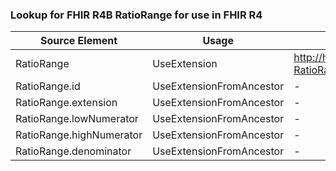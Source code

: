### Lookup for FHIR R4B RatioRange for use in FHIR R4

| Source Element | Usage | Target |
| -------------- | ----- | ------ |
| RatioRange | UseExtension | http://hl7.org/fhir/4.3/StructureDefinition/extension-RatioRange |
| RatioRange.id | UseExtensionFromAncestor | - |
| RatioRange.extension | UseExtensionFromAncestor | - |
| RatioRange.lowNumerator | UseExtensionFromAncestor | - |
| RatioRange.highNumerator | UseExtensionFromAncestor | - |
| RatioRange.denominator | UseExtensionFromAncestor | - |
